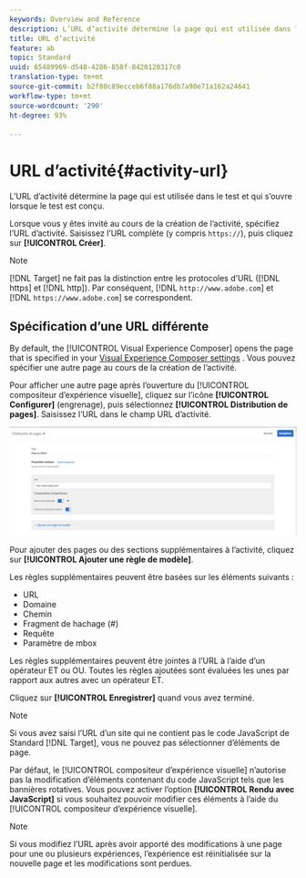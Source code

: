 ```yaml
---
keywords: Overview and Reference
description: L’URL d’activité détermine la page qui est utilisée dans le test et qui s’ouvre lorsque le test est conçu.
title: URL d’activité
feature: ab
topic: Standard
uuid: 65489969-d548-4286-858f-8420120317c0
translation-type: tm+mt
source-git-commit: b2f80c89ecceb6f88a176db7a90e71a162a24641
workflow-type: tm+mt
source-wordcount: '290'
ht-degree: 93%

---
```



# URL d’activité{#activity-url}

L’URL d’activité détermine la page qui est utilisée dans le test et qui s’ouvre lorsque le test est conçu.

Lorsque vous y êtes invité au cours de la création de l’activité, spécifiez l’URL d’activité. Saisissez l’URL complète (y compris `https://`), puis cliquez sur **[!UICONTROL Créer]**.

>[!NOTE]
>
>[!DNL Target] ne fait pas la distinction entre les protocoles d’URL ([!DNL https] et [!DNL http]). Par conséquent, [!DNL `http://www.adobe.com`] et [!DNL `https://www.adobe.com`] se correspondent.

## Spécification d’une URL différente

By default, the [!UICONTROL Visual Experience Composer] opens the page that is specified in your [Visual Experience Composer settings](/help/administrating-target/visual-experience-composer-set-up.md)
. Vous pouvez spécifier une autre page au cours de la création de l’activité.

Pour afficher une autre page après l’ouverture du [!UICONTROL compositeur d’expérience visuelle], cliquez sur l’icône **[!UICONTROL Configurer]** (engrenage), puis sélectionnez **[!UICONTROL Distribution de pages]**. Saisissez l’URL dans le champ URL d’activité.

![Boîte de dialogue Diffusion de page](/help/c-activities/t-test-ab/t-test-create-ab/assets/url-config-new.png)

Pour ajouter des pages ou des sections supplémentaires à l’activité, cliquez sur **[!UICONTROL Ajouter une règle de modèle]**.

Les règles supplémentaires peuvent être basées sur les éléments suivants :

* URL
* Domaine
* Chemin
* Fragment de hachage (#)
* Requête
* Paramètre de mbox

Les règles supplémentaires peuvent être jointes à l’URL à l’aide d’un opérateur ET ou OU. Toutes les règles ajoutées sont évaluées les unes par rapport aux autres avec un opérateur ET.

Cliquez sur **[!UICONTROL Enregistrer]** quand vous avez terminé.

>[!NOTE]
>
>Si vous avez saisi l’URL d’un site qui ne contient pas le code JavaScript de Standard [!DNL Target], vous ne pouvez pas sélectionner d’éléments de page.

Par défaut, le [!UICONTROL compositeur d’expérience visuelle] n’autorise pas la modification d’éléments contenant du code JavaScript tels que les bannières rotatives. Vous pouvez activer l’option **[!UICONTROL Rendu avec JavaScript]** si vous souhaitez pouvoir modifier ces éléments à l’aide du [!UICONTROL compositeur d’expérience visuelle].

>[!NOTE]
>
>Si vous modifiez l’URL après avoir apporté des modifications à une page pour une ou plusieurs expériences, l’expérience est réinitialisée sur la nouvelle page et les modifications sont perdues.
